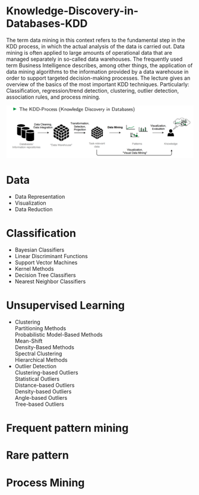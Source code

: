 # Knowledge-Discovery-in-Databases-KDD
The term data mining in this context refers to the fundamental step in the KDD process, in which the actual analysis of the data is carried out. Data mining is often applied to large amounts of operational data that are managed separately in so-called data warehouses. The frequently used term Business Intelligence describes, among other things, the application of data mining algorithms to the information provided by a data warehouse in order to support targeted decision-making processes. The lecture gives an overview of the basics of the most important KDD techniques. Particularly: Classification, regression/trend detection, clustering, outlier detection, association rules, and process mining.

![](./Material/kdd.png)

# Data
- Data Representation
- Visualization
- Data Reduction
  
# Classification
- Bayesian Classifiers
- Linear Discriminant Functions
- Support Vector Machines
- Kernel Methods
- Decision Tree Classifiers
- Nearest Neighbor Classifiers

# Unsupervised Learning
- Clustering
  <br>Partitioning Methods
  <br>Probabilistic Model-Based Methods
  <br>Mean-Shift
  <br>Density-Based Methods
  <br>Spectral Clustering
  <br>Hierarchical Methods
- Outlier Detection
  <br>Clustering-based Outliers
  <br>Statistical Outliers
  <br>Distance-based Outliers
  <br>Density-based Outliers
  <br>Angle-based Outliers
  <br>Tree-based Outliers

# Frequent pattern mining

# Rare pattern

# Process Mining

